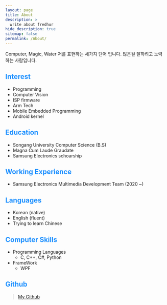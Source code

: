```yaml
---
layout: page
title: About
description: >
  write about fredhur
hide_description: true
sitemap: false
permalink: /About/
---
```


Computer, Magic, Water 
저를 표현하는 세가지 단어 입니다. 많은걸 잘하려고 노력하는 사람입니다.

## <font color="dodgerblue">Interest</font>

+ Programming
+ Computer Vision
+ ISP firmware
+ Arm Tech
+ Mobile Embedded Programming
+ Android kernel

## <font color="dodgerblue">Education</font>
+ Songang University Computer Science (B.S)
+ Magna Cum Laude Graudate
+ Samsung Electronics schoarship


## <font color="dodgerblue">Working Experience</font>
+ Samsung Electronics Multimedia Development Team (2020 ~)

## <font color="dodgerblue">Languages</font>
+ Korean (native)
+ English (fluent)
+ Trying to learn Chinese

## <font color="dodgerblue">Computer Skills</font>
- Programming Languages
   - C, C++, C#, Python
- FrameWork
   - WPF 

## <font color="dodgerblue">Github</font>

> [My Github](github.com/fredhur)



